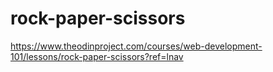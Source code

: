 # rock-paper-scissors
https://www.theodinproject.com/courses/web-development-101/lessons/rock-paper-scissors?ref=lnav
